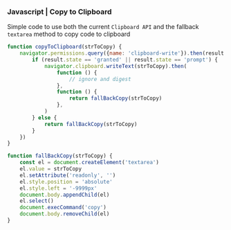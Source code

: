 ### Javascript | Copy to Clipboard

Simple code to use both the current `Clipboard API` and the fallback `textarea` method to copy code to clipboard

```js
function copyToClipboard(strToCopy) {
	navigator.permissions.query({name: 'clipboard-write'}).then(result => {
		if (result.state == 'granted' || result.state == 'prompt') {
			navigator.clipboard.writeText(strToCopy).then(
				function () {
					// ignore and digest
				},
				function () {
					return fallBackCopy(strToCopy)
				},
			)
		} else {
			return fallBackCopy(strToCopy)
		}
	})
}

function fallBackCopy(strToCopy) {
	const el = document.createElement('textarea')
	el.value = strToCopy
	el.setAttribute('readonly', '')
	el.style.position = 'absolute'
	el.style.left = '-9999px'
	document.body.appendChild(el)
	el.select()
	document.execCommand('copy')
	document.body.removeChild(el)
}
```
